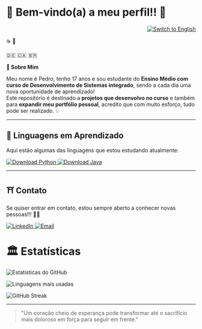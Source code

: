 # 👋 Bem-vindo(a) a meu perfil!! 👋

<!-- Botão para mudar idioma -->
<p align="right">
  <a href="README_EN.md">
    <img src="https://img.shields.io/badge/🌐 English-blue?style=for-the-badge" alt="Switch to English"/>
  </a>
</p>

☕ 🥂

🇩🇪 🇨🇦 🇧🇷

**🧩 Sobre Mim**

Meu nome é Pedro, tenho 17 anos e sou estudante do **Ensino Médio com curso de Desenvolvimento de Sistemas integrado**, sendo a cada dia uma nova oportunidade de aprendizado!  
Este repositório é destinado a **projetos que desenvolvo no curso** e também para **expandir meu portfólio pessoal**, acredito que com muito esforço, tudo pode ser realizado. 💡 

---

## 🕋 Linguagens em Aprendizado 
Aqui estão algumas das linguagens que estou estudando atualmente:

<!-- Botão para Python -->
<a href="https://www.python.org/downloads/" target="_blank">
  <img src="https://img.shields.io/badge/Python-3776AB?style=for-the-badge&logo=python&logoColor=white" alt="Download Python"/>
</a>

<!-- Botão para Java -->
<a href="https://www.oracle.com/java/technologies/javase-downloads.html" target="_blank">
  <img src="https://img.shields.io/badge/Java-007396?style=for-the-badge&logo=java&logoColor=white" alt="Download Java"/>
</a>
</p>

---

## ⛩ Contato

Se quiser entrar em contato, estou sempre aberto a conhecer novas pessoas!!! 🐱‍👤

<!-- Botão do LinkedIn -->
<a href="https://www.linkedin.com/in/henpedroperez/" target="_blank">
  <img src="https://img.shields.io/badge/LinkedIn-0077B5?style=for-the-badge&logo=linkedin&logoColor=white" alt="LinkedIn"/>
</a>

<!-- Botão de E-mail -->
<a href="mailto:pedro.hen.perez08@gmail.com">
  <img src="https://img.shields.io/badge/Email-D14836?style=for-the-badge&logo=gmail&logoColor=white" alt="Email"/>
</a>
</p>

# 🏛 Estatísticas 

<!-- Estatísticas gerais -->
![Estatísticas do GitHub](https://github-readme-stats.vercel.app/api?username=henperezz&show_icons=true&theme=merko)

<!-- Linguagens mais usadas -->
![Linguagens mais usadas](https://github-readme-stats.vercel.app/api/top-langs/?username=henperezz&layout=compact&langs_count=8&theme=merko)

<!-- Contribuições em streak -->
![GitHub Streak](https://streak-stats.demolab.com/?user=henperezz&theme=merko)

---

> "Um coração cheio de esperança pode transformar até o sacrifício mais doloroso em força para seguir em frente."
